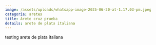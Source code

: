 ```yaml
---
image: /assets/uploads/whatsapp-image-2025-06-20-at-1.17.03-pm.jpeg
categoria: aretes
title: Arete cruz prueba
details: arete de plata italiana
---
```

t﻿esting arete de plata italiana
